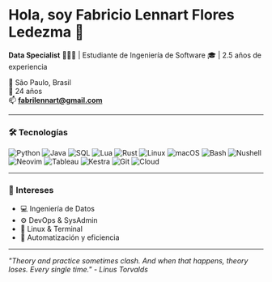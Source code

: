 # Hola, soy Fabricio Lennart Flores Ledezma 👋

**Data Specialist** 👨🏻‍💻 | Estudiante de Ingeniería de Software 🎓 | 2.5 años de experiencia

📍 São Paulo, Brasil  
🎂 24 años  
📫 **fabrilennart@gmail.com**

---

### 🛠️ Tecnologías

![Python](https://img.shields.io/badge/Python-458588?style=for-the-badge&logo=python&logoColor=white)
![Java](https://img.shields.io/badge/Java-d65d0e?style=for-the-badge&logo=openjdk&logoColor=white)
![SQL](https://img.shields.io/badge/SQL-98971a?style=for-the-badge&logo=sql&logoColor=white)
![Lua](https://img.shields.io/badge/Lua-076678?style=for-the-badge&logo=lua&logoColor=white)
![Rust](https://img.shields.io/badge/Rust-b8bb26?style=for-the-badge&logo=rust&logoColor=white)
![Linux](https://img.shields.io/badge/Linux-458588?style=for-the-badge&logo=linux&logoColor=white)
![macOS](https://img.shields.io/badge/macOS-d65d0e?style=for-the-badge&logo=apple&logoColor=white)
![Bash](https://img.shields.io/badge/Bash-076678?style=for-the-badge&logo=gnu-bash&logoColor=white)
![Nushell](https://img.shields.io/badge/Nushell-98971a?style=for-the-badge&logo=nuxt.js&logoColor=white)
![Neovim](https://img.shields.io/badge/Neovim-b8bb26?style=for-the-badge&logo=neovim&logoColor=white)
![Tableau](https://img.shields.io/badge/Tableau-458588?style=for-the-badge&logo=tableau&logoColor=white)
![Kestra](https://img.shields.io/badge/Kestra-d65d0e?style=for-the-badge&logo=kestra&logoColor=white)
![Git](https://img.shields.io/badge/Git-076678?style=for-the-badge&logo=git&logoColor=white)
![Cloud](https://img.shields.io/badge/Cloud-98971a?style=for-the-badge&logo=amazonaws&logoColor=white)

---

### 🎯 Intereses

- 💻 Ingeniería de Datos
- ⚙️ DevOps & SysAdmin
- 🐧 Linux & Terminal
- 🚀 Automatización y eficiencia

---

*"Theory and practice sometimes clash. And when that happens, theory loses. Every single time." - Linus Torvalds*
